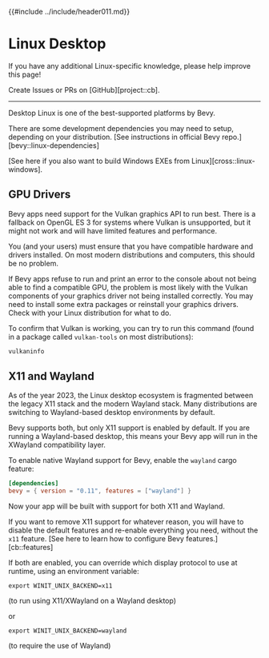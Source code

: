 {{#include ../include/header011.md}}

# Linux Desktop

If you have any additional Linux-specific knowledge,
please help improve this page!

Create Issues or PRs on [GitHub][project::cb].

---

Desktop Linux is one of the best-supported platforms by Bevy.

There are some development dependencies you may need to setup, depending on your
distribution. [See instructions in official Bevy repo.][bevy::linux-dependencies]

[See here if you also want to build Windows EXEs from Linux][cross::linux-windows].

## GPU Drivers

Bevy apps need support for the Vulkan graphics API to run best. There is a
fallback on OpenGL ES 3 for systems where Vulkan is unsupported, but it might not
work and will have limited features and performance.

You (and your users) must ensure that you have compatible hardware and drivers
installed. On most modern distributions and computers, this should be no problem.

If Bevy apps refuse to run and print an error to the console about not being
able to find a compatible GPU, the problem is most likely with the Vulkan
components of your graphics driver not being installed correctly. You may
need to install some extra packages or reinstall your graphics drivers. Check
with your Linux distribution for what to do.

To confirm that Vulkan is working, you can try to run this command (found in
a package called `vulkan-tools` on most distributions):

```sh
vulkaninfo
```

## X11 and Wayland

As of the year 2023, the Linux desktop ecosystem is fragmented between
the legacy X11 stack and the modern Wayland stack. Many distributions are
switching to Wayland-based desktop environments by default.

Bevy supports both, but only X11 support is enabled by default. If you are
running a Wayland-based desktop, this means your Bevy app will run in the
XWayland compatibility layer.

To enable native Wayland support for Bevy, enable the `wayland` cargo feature:

```toml
[dependencies]
bevy = { version = "0.11", features = ["wayland"] }
```

Now your app will be built with support for both X11 and Wayland.

If you want to remove X11 support for whatever reason, you will have to disable
the default features and re-enable everything you need, without the `x11`
feature. [See here to learn how to configure Bevy features.][cb::features]

If both are enabled, you can override which display protocol to use at runtime,
using an environment variable:

```shell
export WINIT_UNIX_BACKEND=x11
```

(to run using X11/XWayland on a Wayland desktop)

or

```shell
export WINIT_UNIX_BACKEND=wayland
```

(to require the use of Wayland)
